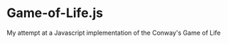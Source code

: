 Game-of-Life.js
===============

My attempt at a Javascript implementation of the Conway's Game of Life

